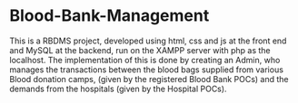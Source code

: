 # Blood-Bank-Management
This is a RBDMS project, developed using html, css and js at the front end and MySQL at the backend, run on the XAMPP server with php as the localhost. The implementation of this is done by creating an Admin, who manages the transactions between the blood bags supplied from various Blood donation camps, (given by the registered Blood Bank POCs) and the demands from the hospitals (given by the Hospital POCs). 
